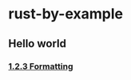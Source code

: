 # rust-by-example

## Hello world
### [1.2.3 Formatting](https://play.rust-lang.org/?version=stable&mode=debug&edition=2021&gist=362514be54064669fbe33465ef5ba9eb)
